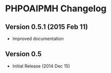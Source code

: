 PHPOAIPMH Changelog
===================

## Version 0.5.1 (2015 Feb 11)
- Improved documentation

## Version 0.5
- Initial Release (2014 Dec 15)
